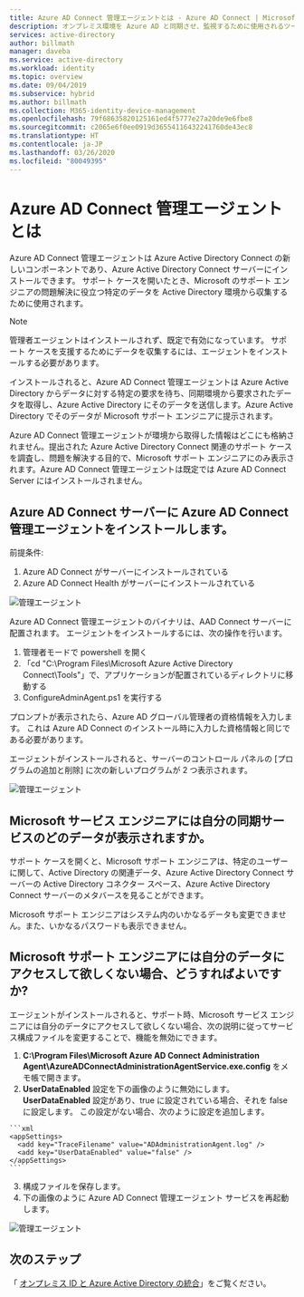 ```yaml
---
title: Azure AD Connect 管理エージェントとは - Azure AD Connect | Microsoft Docs
description: オンプレミス環境を Azure AD と同期させ、監視するために使用されるツールについて説明します。
services: active-directory
author: billmath
manager: daveba
ms.service: active-directory
ms.workload: identity
ms.topic: overview
ms.date: 09/04/2019
ms.subservice: hybrid
ms.author: billmath
ms.collection: M365-identity-device-management
ms.openlocfilehash: 79f68635820125161ed4f5777e27a20de9e6fbe8
ms.sourcegitcommit: c2065e6f0ee0919d36554116432241760de43ec8
ms.translationtype: HT
ms.contentlocale: ja-JP
ms.lasthandoff: 03/26/2020
ms.locfileid: "80049395"
---
```

# <a name="what-is-the-azure-ad-connect-admin-agent"></a>Azure AD Connect 管理エージェントとは 
Azure AD Connect 管理エージェントは Azure Active Directory Connect の新しいコンポーネントであり、Azure Active Directory Connect サーバーにインストールできます。 サポート ケースを開いたとき、Microsoft のサポート エンジニアの問題解決に役立つ特定のデータを Active Directory 環境から収集するために使用されます。 

>[!NOTE]
>管理者エージェントはインストールされず、既定で有効になっています。  サポート ケースを支援するためにデータを収集するには、エージェントをインストールする必要があります。

インストールされると、Azure AD Connect 管理エージェントは Azure Active Directory からデータに対する特定の要求を待ち、同期環境から要求されたデータを取得し、Azure Active Directory にそのデータを送信します。Azure Active Directory でそのデータが Microsoft サポート エンジニアに提示されます。 

Azure AD Connect 管理エージェントが環境から取得した情報はどこにも格納されません。提出された Azure Active Directory Connect 関連のサポート ケースを調査し、問題を解決する目的で、Microsoft サポート エンジニアにのみ表示されます。Azure AD Connect 管理エージェントは既定では Azure AD Connect Server にはインストールされません。 

## <a name="install-the-azure-ad-connect-administration-agent-on-the-azure-ad-connect-server"></a>Azure AD Connect サーバーに Azure AD Connect 管理エージェントをインストールします。 

前提条件:
1.    Azure AD Connect がサーバーにインストールされている
2.    Azure AD Connect Health がサーバーにインストールされている

![管理エージェント](media/whatis-aadc-admin-agent/adminagent0.png)

Azure AD Connect 管理エージェントのバイナリは、AAD Connect サーバーに配置されます。 エージェントをインストールするには、次の操作を行います。

1.    管理者モードで powershell を開く
2.    「cd "C:\Program Files\Microsoft Azure Active Directory Connect\Tools"」で、アプリケーションが配置されているディレクトリに移動する
3.    ConfigureAdminAgent.ps1 を実行する

プロンプトが表示されたら、Azure AD グローバル管理者の資格情報を入力します。 これは Azure AD Connect のインストール時に入力した資格情報と同じである必要があります。

エージェントがインストールされると、サーバーのコントロール パネルの [プログラムの追加と削除] に次の新しいプログラムが 2 つ表示されます。 

![管理エージェント](media/whatis-aadc-admin-agent/adminagent1.png)

## <a name="what-data-in-my-sync-service-is-shown-to-the-microsoft-service-engineer"></a>Microsoft サービス エンジニアには自分の同期サービスのどのデータが表示されますか。 
サポート ケースを開くと、Microsoft サポート エンジニアは、特定のユーザーに関して、Active Directory の関連データ、Azure Active Directory Connect サーバーの Active Directory コネクター スペース、Azure Active Directory Connect サーバーのメタバースを見ることができます。 

Microsoft サポート エンジニアはシステム内のいかなるデータも変更できません。また、いかなるパスワードも表示できません。 

## <a name="what-if-i-dont-want-the-microsoft-support-engineer-to-access-my-data"></a>Microsoft サポート エンジニアには自分のデータにアクセスして欲しくない場合、どうすればよいですか? 
エージェントがインストールされると、サポート時、Microsoft サービス エンジニアには自分のデータにアクセスして欲しくない場合、次の説明に従ってサービス構成ファイルを変更することで、機能を無効にできます。 

1.    **C:\Program Files\Microsoft Azure AD Connect Administration Agent\AzureADConnectAdministrationAgentService.exe.config** をメモ帳で開きます。
2.    **UserDataEnabled** 設定を下の画像のように無効にします。 **UserDataEnabled** 設定があり、true に設定されている場合、それを false に設定します。 この設定がない場合、次のように設定を追加します。    

    ```xml
    <appSettings>
      <add key="TraceFilename" value="ADAdministrationAgent.log" />
      <add key="UserDataEnabled" value="false" />
    </appSettings>
    ```

3.    構成ファイルを保存します。
4.    下の画像のように Azure AD Connect 管理エージェント サービスを再起動します。

![管理エージェント](media/whatis-aadc-admin-agent/adminagent2.png)

## <a name="next-steps"></a>次のステップ
「 [オンプレミス ID と Azure Active Directory の統合](whatis-hybrid-identity.md)」をご覧ください。
